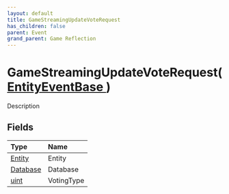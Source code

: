 ```yaml
---
layout: default
title: GameStreamingUpdateVoteRequest
has_children: false
parent: Event
grand_parent: Game Reflection
---
```

# GameStreamingUpdateVoteRequest( [ EntityEventBase ](/riftbreaker-wiki/docs/game-reflection/events/entity_event_base/) )
Description 

## Fields

| Type | Name |
|:----------|:--------------|
| [Entity](/riftbreaker-wiki/docs/game-reflection/classes/entity/) | Entity |
| [Database](/riftbreaker-wiki/docs/game-reflection/components/database/) | Database |
| [uint](/riftbreaker-wiki/docs/game-reflection/components/uint/) | VotingType |

